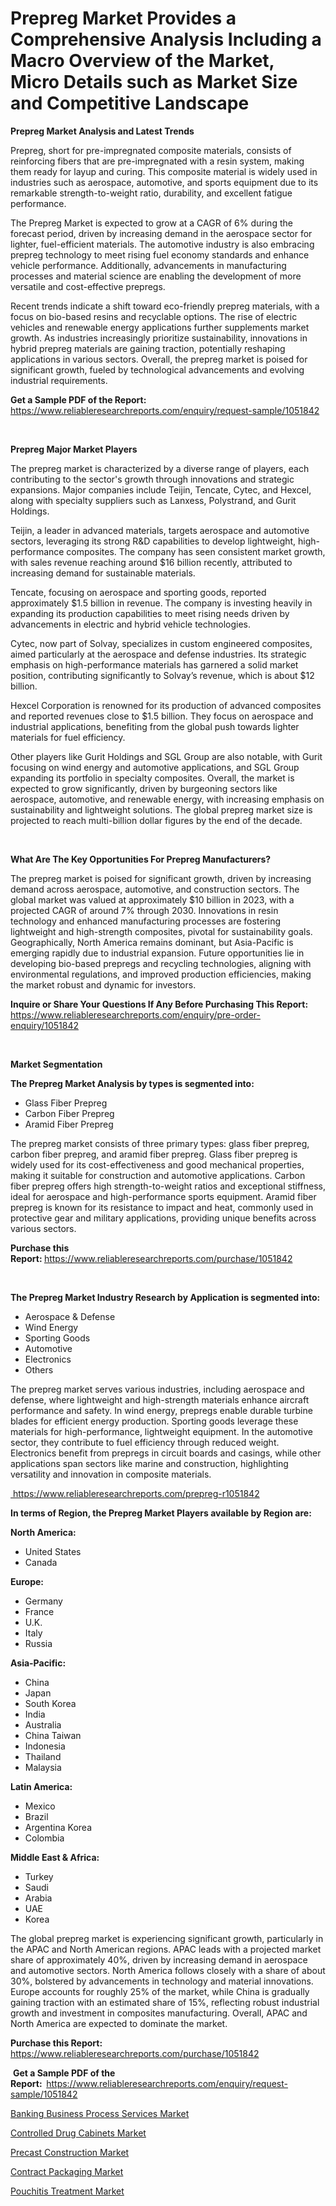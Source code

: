 <p><h1>Prepreg Market Provides a Comprehensive Analysis Including a Macro Overview of the Market, Micro Details such as Market Size and Competitive Landscape</h1></p><p><strong>Prepreg Market Analysis and Latest Trends</strong></p>
<p><p>Prepreg, short for pre-impregnated composite materials, consists of reinforcing fibers that are pre-impregnated with a resin system, making them ready for layup and curing. This composite material is widely used in industries such as aerospace, automotive, and sports equipment due to its remarkable strength-to-weight ratio, durability, and excellent fatigue performance.</p><p>The Prepreg Market is expected to grow at a CAGR of 6% during the forecast period, driven by increasing demand in the aerospace sector for lighter, fuel-efficient materials. The automotive industry is also embracing prepreg technology to meet rising fuel economy standards and enhance vehicle performance. Additionally, advancements in manufacturing processes and material science are enabling the development of more versatile and cost-effective prepregs.</p><p>Recent trends indicate a shift toward eco-friendly prepreg materials, with a focus on bio-based resins and recyclable options. The rise of electric vehicles and renewable energy applications further supplements market growth. As industries increasingly prioritize sustainability, innovations in hybrid prepreg materials are gaining traction, potentially reshaping applications in various sectors. Overall, the prepreg market is poised for significant growth, fueled by technological advancements and evolving industrial requirements.</p></p>
<p><strong>Get a Sample PDF of the Report:&nbsp;</strong> <a href="https://www.reliableresearchreports.com/enquiry/request-sample/1051842?utm_campaign=34&utm_medium=2&utm_source=Github&utm_content=ia&utm_term=13112024&utm_id=prepreg">https://www.reliableresearchreports.com/enquiry/request-sample/1051842</a></p>
<p>&nbsp;</p>
<p><strong>Prepreg Major Market Players</strong></p>
<p><p>The prepreg market is characterized by a diverse range of players, each contributing to the sector's growth through innovations and strategic expansions. Major companies include Teijin, Tencate, Cytec, and Hexcel, along with specialty suppliers such as Lanxess, Polystrand, and Gurit Holdings.</p><p>Teijin, a leader in advanced materials, targets aerospace and automotive sectors, leveraging its strong R&D capabilities to develop lightweight, high-performance composites. The company has seen consistent market growth, with sales revenue reaching around $16 billion recently, attributed to increasing demand for sustainable materials.</p><p>Tencate, focusing on aerospace and sporting goods, reported approximately $1.5 billion in revenue. The company is investing heavily in expanding its production capabilities to meet rising needs driven by advancements in electric and hybrid vehicle technologies.</p><p>Cytec, now part of Solvay, specializes in custom engineered composites, aimed particularly at the aerospace and defense industries. Its strategic emphasis on high-performance materials has garnered a solid market position, contributing significantly to Solvay’s revenue, which is about $12 billion.</p><p>Hexcel Corporation is renowned for its production of advanced composites and reported revenues close to $1.5 billion. They focus on aerospace and industrial applications, benefiting from the global push towards lighter materials for fuel efficiency. </p><p>Other players like Gurit Holdings and SGL Group are also notable, with Gurit focusing on wind energy and automotive applications, and SGL Group expanding its portfolio in specialty composites. Overall, the market is expected to grow significantly, driven by burgeoning sectors like aerospace, automotive, and renewable energy, with increasing emphasis on sustainability and lightweight solutions. The global prepreg market size is projected to reach multi-billion dollar figures by the end of the decade.</p></p>
<p>&nbsp;</p>
<p><strong>What Are The Key Opportunities For Prepreg Manufacturers?</strong></p>
<p><p>The prepreg market is poised for significant growth, driven by increasing demand across aerospace, automotive, and construction sectors. The global market was valued at approximately $10 billion in 2023, with a projected CAGR of around 7% through 2030. Innovations in resin technology and enhanced manufacturing processes are fostering lightweight and high-strength composites, pivotal for sustainability goals. Geographically, North America remains dominant, but Asia-Pacific is emerging rapidly due to industrial expansion. Future opportunities lie in developing bio-based prepregs and recycling technologies, aligning with environmental regulations, and improved production efficiencies, making the market robust and dynamic for investors.</p></p>
<p><strong>Inquire or Share Your Questions If Any Before Purchasing This Report:</strong> <a href="https://www.reliableresearchreports.com/enquiry/pre-order-enquiry/1051842?utm_campaign=34&utm_medium=2&utm_source=Github&utm_content=ia&utm_term=13112024&utm_id=prepreg">https://www.reliableresearchreports.com/enquiry/pre-order-enquiry/1051842</a></p>
<p>&nbsp;</p>
<p><strong>Market Segmentation</strong></p>
<p><strong>The Prepreg Market Analysis by types is segmented into:</strong></p>
<p><ul><li>Glass Fiber Prepreg</li><li>Carbon Fiber Prepreg</li><li>Aramid Fiber Prepreg</li></ul></p>
<p><p>The prepreg market consists of three primary types: glass fiber prepreg, carbon fiber prepreg, and aramid fiber prepreg. Glass fiber prepreg is widely used for its cost-effectiveness and good mechanical properties, making it suitable for construction and automotive applications. Carbon fiber prepreg offers high strength-to-weight ratios and exceptional stiffness, ideal for aerospace and high-performance sports equipment. Aramid fiber prepreg is known for its resistance to impact and heat, commonly used in protective gear and military applications, providing unique benefits across various sectors.</p></p>
<p><strong>Purchase this Report:&nbsp;</strong><a href="https://www.reliableresearchreports.com/purchase/1051842?utm_campaign=34&utm_medium=2&utm_source=Github&utm_content=ia&utm_term=13112024&utm_id=prepreg">https://www.reliableresearchreports.com/purchase/1051842</a></p>
<p>&nbsp;</p>
<p><strong>The Prepreg Market Industry Research by Application is segmented into:</strong></p>
<p><ul><li>Aerospace & Defense</li><li>Wind Energy</li><li>Sporting Goods</li><li>Automotive</li><li>Electronics</li><li>Others</li></ul></p>
<p><p>The prepreg market serves various industries, including aerospace and defense, where lightweight and high-strength materials enhance aircraft performance and safety. In wind energy, prepregs enable durable turbine blades for efficient energy production. Sporting goods leverage these materials for high-performance, lightweight equipment. In the automotive sector, they contribute to fuel efficiency through reduced weight. Electronics benefit from prepregs in circuit boards and casings, while other applications span sectors like marine and construction, highlighting versatility and innovation in composite materials.</p></p>
<p><a href="https://www.reliableresearchreports.com/prepreg-r1051842?utm_campaign=34&utm_medium=2&utm_source=Github&utm_content=ia&utm_term=13112024&utm_id=prepreg">&nbsp;https://www.reliableresearchreports.com/prepreg-r1051842</a></p>
<p><strong>In terms of Region, the Prepreg Market Players available by Region are:</strong></p>
<p>
    <p> <strong> North America: </strong>
        <ul>
            <li>United States</li>
            <li>Canada</li>
        </ul>
        </p> 
    <p> <strong> Europe: </strong>
        <ul>
            <li>Germany</li>
            <li>France</li>
            <li>U.K.</li>
            <li>Italy</li>
            <li>Russia</li>
        </ul>
        </p> 
    <p> <strong> Asia-Pacific: </strong>
        <ul>
            <li>China</li>
            <li>Japan</li>
            <li>South Korea</li>
            <li>India</li>
            <li>Australia</li>
            <li>China Taiwan</li>
            <li>Indonesia</li>
            <li>Thailand</li>
            <li>Malaysia</li>
        </ul>
        </p> 
    <p> <strong> Latin America: </strong>
        <ul>
            <li>Mexico</li>
            <li>Brazil</li>
            <li>Argentina Korea</li>
            <li>Colombia</li>
        </ul>
        </p> 
    <p> <strong> Middle East & Africa: </strong>
        <ul>
            <li>Turkey</li>
            <li>Saudi</li>
            <li>Arabia</li>
            <li>UAE</li>
            <li>Korea</li>
        </ul>
    </p>
    </p>
<p><p>The global prepreg market is experiencing significant growth, particularly in the APAC and North American regions. APAC leads with a projected market share of approximately 40%, driven by increasing demand in aerospace and automotive sectors. North America follows closely with a share of about 30%, bolstered by advancements in technology and material innovations. Europe accounts for roughly 25% of the market, while China is gradually gaining traction with an estimated share of 15%, reflecting robust industrial growth and investment in composites manufacturing. Overall, APAC and North America are expected to dominate the market.</p></p>
<p><strong>Purchase this Report: </strong><a href="https://www.reliableresearchreports.com/purchase/1051842?utm_campaign=34&utm_medium=2&utm_source=Github&utm_content=ia&utm_term=13112024&utm_id=prepreg">https://www.reliableresearchreports.com/purchase/1051842</a></p>
<p>&nbsp;<strong>Get a Sample PDF of the Report:&nbsp;&nbsp;</strong><a href="https://www.reliableresearchreports.com/enquiry/request-sample/1051842?utm_campaign=34&utm_medium=2&utm_source=Github&utm_content=ia&utm_term=13112024&utm_id=prepreg">https://www.reliableresearchreports.com/enquiry/request-sample/1051842</a></p>
<p><strong></strong></p>
<p><p><a href="https://issuu.com/reportprime-2/docs/banking-business-process-services-m_30d6f53807d52d?utm_campaign=34&utm_medium=2&utm_source=Github&utm_content=ia&utm_term=13112024&utm_id=prepreg">Banking Business Process Services Market</a></p><p><a href="https://www.linkedin.com/pulse/pioneering-growth-analyzing-global-controlled-drug-cc4xf?utm_campaign=34&utm_medium=2&utm_source=Github&utm_content=ia&utm_term=13112024&utm_id=prepreg">Controlled Drug Cabinets Market</a></p><p><a href="https://github.com/guneycigdem35/Market-Research-Report-List-5/blob/main/precast-construction-market.md?utm_campaign=34&utm_medium=2&utm_source=Github&utm_content=ia&utm_term=13112024&utm_id=prepreg">Precast Construction Market</a></p><p><a href="https://www.linkedin.com/pulse/insights-contract-packaging-industry-market-financial-tl8vf?utm_campaign=34&utm_medium=2&utm_source=Github&utm_content=ia&utm_term=13112024&utm_id=prepreg">Contract Packaging Market</a></p><p><a href="https://issuu.com/reportprime-2/docs/pouchitis-treatment-market-size-203_e8263e3ce6219b?utm_campaign=34&utm_medium=2&utm_source=Github&utm_content=ia&utm_term=13112024&utm_id=prepreg">Pouchitis Treatment Market</a></p></p>